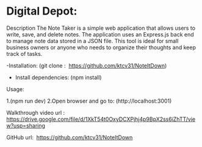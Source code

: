 # Digital Depot: 

Description
The Note Taker is a simple web application that allows users to write, save, and delete notes. The application uses an Express.js back end to manage note data stored in a JSON file. This tool is ideal for small business owners or anyone who needs to organize their thoughts and keep track of tasks.

-Installation:
(git clone :  https://github.com/ktcv31/NoteItDown)


- Install dependencies:
(npm install)


Usage:

1.(npm run dev)
2.Open browser and go to: (http://localhost:3001)





Walkthrough video url : https://drive.google.com/file/d/1XkT54t0OxyDCXPjhj4p9BpX2ss6iZhTT/view?usp=sharing




GitHub url:  https://github.com/ktcv31/NoteItDown